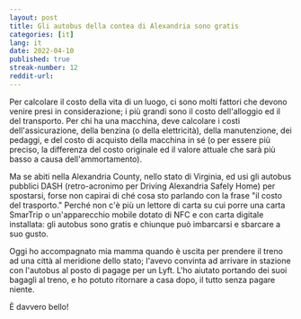 ```yaml
---
layout: post
title: Gli autobus della contea di Alexandria sono gratis 
categories: [it]
lang: it
date: 2022-04-10
published: true
streak-number: 12
reddit-url:
---
```

Per calcolare il costo della vita di un luogo, ci sono molti fattori che devono venire presi in considerazione; i più grandi sono il costo dell'alloggio ed il del transporto. Per chi ha una macchina, deve calcolare i costi dell'assicurazione, della benzina (o della elettricità), della manutenzione, dei pedaggi, e del costo di acquisto della macchina in sé (o per essere più preciso, la differenza del costo originale ed il valore attuale che sarà più basso a causa dell'ammortamento).

Ma se abiti nella Alexandria County, nello stato di Virginia, ed usi gli autobus pubblici DASH (retro-acronimo per Driving Alexandria Safely Home) per spostarsi, forse non capirai di ché cosa sto parlando con la frase "il costo del trasporto." Perché non c'è più un lettore di carta su cui porre una carta SmarTrip o un'apparecchio mobile dotato di NFC e con carta digitale installata: gli autobus sono gratis e chiunque può imbarcarsi e sbarcare a suo gusto. 

Oggi ho accompagnato mia mamma quando è uscita per prendere il treno ad una città al meridione dello stato; l'avevo convinta ad arrivare in stazione con l'autobus al posto di pagage per un Lyft. L'ho aiutato portando dei suoi bagagli al treno, e ho potuto ritornare a casa dopo, il tutto senza pagare niente.

È davvero bello!
